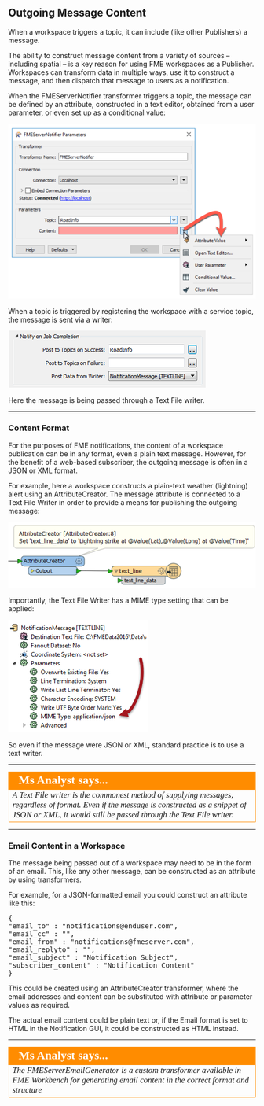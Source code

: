 ## Outgoing Message Content ##

When a workspace triggers a topic, it can include (like other Publishers) a message.

The ability to construct message content from a variety of sources – including spatial – is a key reason for using FME workspaces as a Publisher. Workspaces can transform data in multiple ways, use it to construct a message, and then dispatch that message to users as a notification.

When the FMEServerNotifier transformer triggers a topic, the message can be defined by an attribute, constructed in a text editor, obtained from a user parameter, or even set up as a conditional value:

![](./Images/Img4.030.FMEServerNotifierMessage.png)

When a topic is triggered by registering the workspace with a service topic, the message is sent via a writer:

![](./Images/Img4.031.RegistrationNotificationWriter.png)

Here the message is being passed through a Text File writer.

---

### Content Format ###

For the purposes of FME notifications, the content of a workspace publication can be in any format, even a plain text message. However, for the benefit of a web-based subscriber, the outgoing message is often in a JSON or XML format.

For example, here a workspace constructs a plain-text weather (lightning) alert using an AttributeCreator. The message attribute is connected to a Text File Writer in order to provide a means for publishing the outgoing message:

![](./Images/Img4.032.ConstructedNotificationMessage.png)

Importantly, the Text File Writer has a MIME type setting that can be applied:

![](./Images/Img4.033.TextfileMimeType.png)

So even if the message were JSON or XML, standard practice is to use a text writer.

---

<!--Person X Says Section-->

<table style="border-spacing: 0px">
<tr>
<td style="vertical-align:middle;background-color:darkorange;border: 2px solid darkorange">
<i class="fa fa-quote-left fa-lg fa-pull-left fa-fw" style="color:white;padding-right: 12px;vertical-align:text-top"></i>
<span style="color:white;font-size:x-large;font-weight: bold;font-family:serif">Ms Analyst says...</span>
</td>
</tr>

<tr>
<td style="border: 1px solid darkorange">
<span style="font-family:serif; font-style:italic; font-size:larger">
A Text File writer is the commonest method of supplying messages, regardless of format. Even if the message is constructed as a snippet of JSON or XML, it would still be passed through the Text File writer.
</span>
</td>
</tr>
</table>

---

### Email Content in a Workspace ###

The message being passed out of a workspace may need to be in the form of an email. This, like any other message, can be constructed as an attribute by using transformers.

For example, for a JSON-formatted email you could construct an attribute like this:

<pre>
{
"email_to" : "notifications@enduser.com",
"email_cc" : "",
"email_from" : "notifications@fmeserver.com",
"email_replyto" : "",
"email_subject" : "Notification Subject",
"subscriber_content" : "Notification Content"
}
</pre>

This could be created using an AttributeCreator transformer, where the email addresses and content can be substituted with attribute or parameter values as required.

The actual email content could be plain text or, if the Email format is set to HTML in the Notification GUI, it could be constructed as HTML instead.

---

<!--Person X Says Section-->

<table style="border-spacing: 0px">
<tr>
<td style="vertical-align:middle;background-color:darkorange;border: 2px solid darkorange">
<i class="fa fa-quote-left fa-lg fa-pull-left fa-fw" style="color:white;padding-right: 12px;vertical-align:text-top"></i>
<span style="color:white;font-size:x-large;font-weight: bold;font-family:serif">Ms Analyst says...</span>
</td>
</tr>

<tr>
<td style="border: 1px solid darkorange">
<span style="font-family:serif; font-style:italic; font-size:larger">
The FMEServerEmailGenerator is a custom transformer available in FME Workbench for generating email content in the correct format and structure
</span>
</td>
</tr>
</table>
